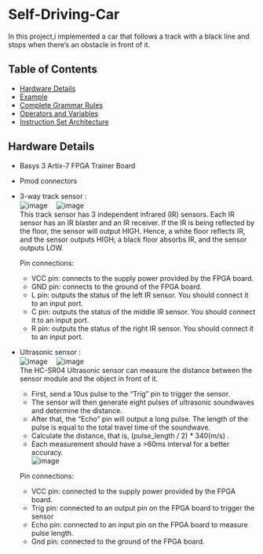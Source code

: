# Self-Driving-Car
In this project,i implemented a car that follows a track with a black line and stops when there’s an obstacle in front of it.
  
  
## Table of Contents
* [Hardware Details](#Hardware-Details)
* [Example](#Example) 
* [Complete Grammar Rules](#Complete-Grammar-Rules)
* [Operators and Variables](#Operators-and-Variables)
* [Instruction Set Architecture](#Instruction-Set-Architecture)

## Hardware Details
- Basys 3 Artix-7 FPGA Trainer Board
- Pmod connectors
- 3-way track sensor :    
![image](https://user-images.githubusercontent.com/86723888/154815908-60290024-db19-443e-b5d0-c4718fb3807a.png) 　![image](https://user-images.githubusercontent.com/86723888/154815920-97cd8817-840f-4531-b092-8ef306beed8c.png)  
This track sensor has 3 independent infrared (IR) sensors. Each IR sensor has an IR blaster and an IR
receiver. If the IR is being reflected by the floor, the sensor will output HIGH. Hence, a white floor
reflects IR, and the sensor outputs HIGH; a black floor absorbs IR, and the sensor outputs LOW.  
  
  
  Pin connections:  
   - VCC pin: connects to the supply power provided by the FPGA board.  
   - GND pin: connects to the ground of the FPGA board.  
   - L pin: outputs the status of the left IR sensor. You should connect it to an input port.  
   - C pin: outputs the status of the middle IR sensor. You should connect it to an input port.  
   - R pin: outputs the status of the right IR sensor. You should connect it to an input port.  
  
 
    

- Ultrasonic sensor :  
![image](https://user-images.githubusercontent.com/86723888/154815935-797438aa-481d-43a5-95ba-92137b9db3d6.png) 　![image](https://user-images.githubusercontent.com/86723888/154816411-fba4b50c-3658-4d55-900d-fca8e563cc24.png)  
The HC-SR04 Ultrasonic sensor can measure the distance between the sensor module and the object in front of it.  
   - First, send a 10us pulse to the “Trig” pin to trigger the sensor.   
   - The sensor will then generate eight pulses of ultrasonic soundwaves and determine the distance.   
   - After that, the “Echo” pin will output a long pulse. The length of the pulse is equal to the total travel time of the soundwave.  
   - Calculate the distance, that is, (pulse_length / 2) * 340(m/s) .  
   - Each measurement should have a >60ms interval for a better accuracy.  
   ![image](https://user-images.githubusercontent.com/86723888/154816687-aa33f456-03b8-4c9f-b9cc-8c848c4be7b7.png)  



  Pin connections:  
   - VCC pin: connected to the supply power provided by the FPGA board. 
   - Trig pin: connected to an output pin on the FPGA board to trigger the sensor
   - Echo pin: connected to an input pin on the FPGA board to measure pulse length.     
   - Gnd pin: connected to the ground of the FPGA board.   


